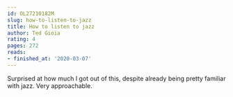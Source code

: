 ```yaml
---
id: OL27210182M
slug: how-to-listen-to-jazz
title: How to listen to jazz
author: Ted Gioia
rating: 4
pages: 272
reads:
- finished_at: '2020-03-07'
---
```

Surprised at how much I got out of this, despite already being pretty familiar with jazz. Very approachable.
